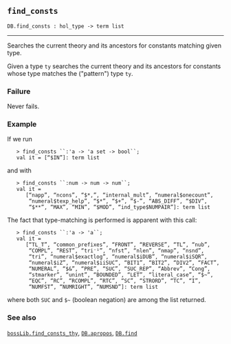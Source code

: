 ## `find_consts`

``` hol4
DB.find_consts : hol_type -> term list
```

------------------------------------------------------------------------

Searches the current theory and its ancestors for constants matching
given type.

Given a type `ty` searches the current theory and its ancestors for
constants whose type matches the ("pattern") type `ty`.

### Failure

Never fails.

### Example

If we run

``` hol4
   > find_consts ``:'a -> 'a set -> bool``;
   val it = [“$IN”]: term list
```

and with

``` hol4
   > find_consts ``:num -> num -> num``;
   val it =
      [“napp”, “ncons”, “$*,”, “internal_mult”, “numeral$onecount”,
       “numeral$texp_help”, “$*”, “$+”, “$-”, “ABS_DIFF”, “$DIV”,
       “$**”, “MAX”, “MIN”, “$MOD”, “ind_type$NUMPAIR”]: term list
```

The fact that type-matching is performed is apparent with this call:

``` hol4
   > find_consts ``:'a -> 'a``;
   val it =
      [“TL_T”, “common_prefixes”, “FRONT”, “REVERSE”, “TL”, “nub”,
       “COMPL”, “REST”, “tri⁻¹”, “nfst”, “nlen”, “nmap”, “nsnd”,
       “tri”, “numeral$exactlog”, “numeral$iDUB”, “numeral$iSQR”,
       “numeral$iZ”, “numeral$iiSUC”, “BIT1”, “BIT2”, “DIV2”, “FACT”,
       “NUMERAL”, “$&”, “PRE”, “SUC”, “SUC_REP”, “Abbrev”, “Cong”,
       “stmarker”, “unint”, “BOUNDED”, “LET”, “literal_case”, “$~”,
       “EQC”, “RC”, “RCOMPL”, “RTC”, “SC”, “STRORD”, “TC”, “I”,
       “NUMFST”, “NUMRIGHT”, “NUMSND”]: term list
```

where both `SUC` and `$~` (boolean negation) are among the list
returned.

### See also

[`bossLib.find_consts_thy`](#bossLib.find_consts_thy),
[`DB.apropos`](#DB.apropos), [`DB.find`](#DB.find)
